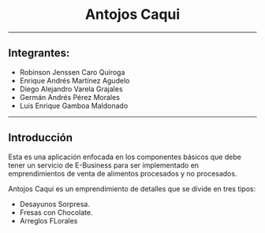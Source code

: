 <div align="center">
	<h1><strong>Antojos Caqui</strong></h1>
</div>

---
## Integrantes:
* Robinson Jenssen Caro Quiroga
* Enrique Andrés Martínez Agudelo
* Diego Alejandro Varela Grajales
* Germán Andrés Pérez Morales
* Luis Enrique Gamboa Maldonado


</div>

---

## Introducción

Esta es una aplicación enfocada en los componentes básicos que debe tener un servicio de E-Business para ser implementado en emprendimientos de venta de alimentos procesados y no procesados.

Antojos Caqui es un emprendimiento de detalles que se divide en tres tipos:
* Desayunos Sorpresa.
* Fresas con Chocolate.
* Arreglos FLorales

